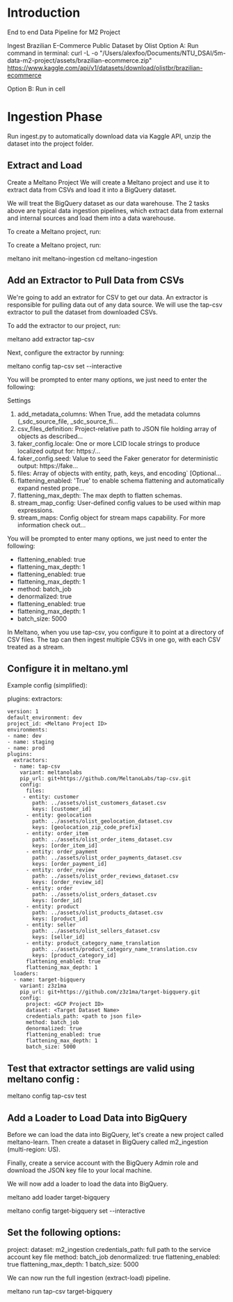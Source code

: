 
# Introduction
End to end Data Pipeline for M2 Project

Ingest Brazilian E-Commerce Public Dataset by Olist
Option A: Run command in terminal: curl -L -o "/Users/alexfoo/Documents/NTU_DSAI/5m-data-m2-project/assets/brazilian-ecommerce.zip" https://www.kaggle.com/api/v1/datasets/download/olistbr/brazilian-ecommerce

Option B: Run in cell

# Ingestion Phase
Run ingest.py to automatically download data via Kaggle API, unzip the dataset into the project folder.

## Extract and Load

Create a Meltano Project
We will create a Meltano project and use it to extract data from CSVs and load it into a BigQuery dataset.

We will treat the BigQuery dataset as our data warehouse. The 2 tasks above are typical data ingestion pipelines, which extract data from external and internal sources and load them into a data warehouse.

To create a Meltano project, run:

To create a Meltano project, run:

meltano init meltano-ingestion cd meltano-ingestion

## Add an Extractor to Pull Data from CSVs
We're going to add an extrator for CSV to get our data. An extractor is responsible for pulling data out of any data source. We will use the tap-csv extractor to pull the dataset from downloaded CSVs.

To add the extractor to our project, run:

meltano add extractor tap-csv

Next, configure the extractor by running:

meltano config tap-csv set --interactive

You will be prompted to enter many options, we just need to enter the following:

Settings

1. add_metadata_columns: When True, add the metadata columns (_sdc_source_file, _sdc_source_fi... 
2. csv_files_definition: Project-relative path to JSON file holding array of objects as described... 
3. faker_config.locale: One or more LCID locale strings to produce localized output for: https:/... 
4. faker_config.seed: Value to seed the Faker generator for deterministic output: https://fake... 
5. files: Array of objects with entity, path, keys, and encoding` [Optional... 
6. flattening_enabled: 'True' to enable schema flattening and automatically expand nested prope... 
7. flattening_max_depth: The max depth to flatten schemas. 
8. stream_map_config: User-defined config values to be used within map expressions. 
9. stream_maps: Config object for stream maps capability. For more information check out...

You will be prompted to enter many options, we just need to enter the following:

- flattening_enabled: true
- flattening_max_depth: 1
- flattening_enabled: true 
- flattening_max_depth: 1
- method: batch_job
- denormalized: true
- flattening_enabled: true
- flattening_max_depth: 1
- batch_size: 5000

In Meltano, when you use tap-csv, you configure it to point at a directory of CSV files. The tap can then ingest multiple CSVs in one go, with each CSV treated as a stream.

## Configure it in meltano.yml

Example config (simplified):

plugins: extractors:

```
version: 1
default_environment: dev
project_id: <Meltano Project ID>
environments:
- name: dev
- name: staging
- name: prod
plugins:
  extractors:
  - name: tap-csv
    variant: meltanolabs
    pip_url: git+https://github.com/MeltanoLabs/tap-csv.git
    config:
      files:
     - entity: customer
        path: ../assets/olist_customers_dataset.csv
        keys: [customer_id]
      - entity: geolocation
        path: ../assets/olist_geolocation_dataset.csv
        keys: [geolocation_zip_code_prefix]
      - entity: order_item
        path: ../assets/olist_order_items_dataset.csv
        keys: [order_item_id]
      - entity: order_payment
        path: ../assets/olist_order_payments_dataset.csv
        keys: [order_payment_id]
      - entity: order_review
        path: ../assets/olist_order_reviews_dataset.csv
        keys: [order_review_id]
      - entity: order
        path: ../assets/olist_orders_dataset.csv
        keys: [order_id]
      - entity: product
        path: ../assets/olist_products_dataset.csv
        keys: [product_id]
      - entity: seller
        path: ../assets/olist_sellers_dataset.csv
        keys: [seller_id]
      - entity: product_category_name_translation
        path: ../assets/product_category_name_translation.csv
        keys: [product_category_id]
      flattening_enabled: true
      flattening_max_depth: 1
  loaders:
  - name: target-bigquery
    variant: z3z1ma
    pip_url: git+https://github.com/z3z1ma/target-bigquery.git
    config:
      project: <GCP Project ID>
      dataset: <Target Dataset Name>
      credentials_path: <path to json file>
      method: batch_job
      denormalized: true
      flattening_enabled: true
      flattening_max_depth: 1
      batch_size: 5000
```

## Test that extractor settings are valid using meltano config :

meltano config tap-csv test

## Add a Loader to Load Data into BigQuery
Before we can load the data into BigQuery, let's create a new project called meltano-learn. Then create a dataset in BigQuery called m2_ingestion (multi-region: US).

Finally, create a service account with the BigQuery Admin role and download the JSON key file to your local machine.

We will now add a loader to load the data into BigQuery.

meltano add loader target-bigquery

meltano config target-bigquery set --interactive

## Set the following options:

project: dataset: m2_ingestion credentials_path: full path to the service account key file method: batch_job denormalized: true flattening_enabled: true flattening_max_depth: 1 batch_size: 5000

We can now run the full ingestion (extract-load) pipeline.

meltano run tap-csv target-bigquery

